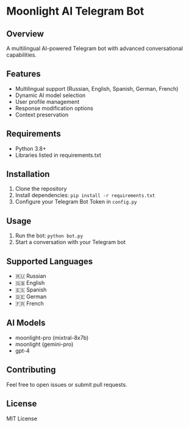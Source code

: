 # Moonlight AI Telegram Bot

## Overview
A multilingual AI-powered Telegram bot with advanced conversational capabilities.

## Features
- Multilingual support (Russian, English, Spanish, German, French)
- Dynamic AI model selection
- User profile management
- Response modification options
- Context preservation

## Requirements
- Python 3.8+
- Libraries listed in requirements.txt

## Installation
1. Clone the repository
2. Install dependencies: `pip install -r requirements.txt`
3. Configure your Telegram Bot Token in `config.py`

## Usage
1. Run the bot: `python bot.py`
2. Start a conversation with your Telegram bot

## Supported Languages
- 🇷🇺 Russian
- 🇬🇧 English
- 🇪🇸 Spanish
- 🇩🇪 German
- 🇫🇷 French

## AI Models
- moonlight-pro (mixtral-8x7b)
- moonlight (gemini-pro)
- gpt-4

## Contributing
Feel free to open issues or submit pull requests.

## License
MIT License
